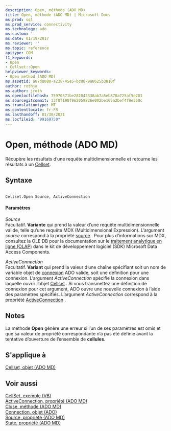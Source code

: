 ```yaml
---
description: Open, méthode (ADO MD)
title: Open, méthode (ADO MD) | Microsoft Docs
ms.prod: sql
ms.prod_service: connectivity
ms.technology: ado
ms.custom: ''
ms.date: 01/19/2017
ms.reviewer: ''
ms.topic: reference
apitype: COM
f1_keywords:
- Open
- Cellset::Open
helpviewer_keywords:
- Open method [ADO MD]
ms.assetid: a87d8080-a238-45e5-bc80-9a8625b3810f
author: rothja
ms.author: jroth
ms.openlocfilehash: 75970571be282042338ab7a5eb870a725af5e201
ms.sourcegitcommit: 33f0f190f962059826e002be165a2bef4f9e350c
ms.translationtype: MT
ms.contentlocale: fr-FR
ms.lasthandoff: 01/30/2021
ms.locfileid: "99169750"
---
```

# <a name="open-method-ado-md"></a>Open, méthode (ADO MD)
Récupère les résultats d’une requête multidimensionnelle et retourne les résultats à un [Cellset](./cellset-object-ado-md.md).  
  
## <a name="syntax"></a>Syntaxe  
  
```  
  
Cellset.Open Source, ActiveConnection  
```  
  
#### <a name="parameters"></a>Paramètres  
 *Source*  
 Facultatif. **Variante** qui prend la valeur d’une requête multidimensionnelle valide, telle qu’une requête MDX (Multidimensional Expression). L’argument *source* correspond à la propriété [source](./source-property-ado-md.md) . Pour plus d’informations sur MDX, consultez la OLE DB pour la documentation sur le [traitement analytique en ligne (OLAP)](/previous-versions/windows/desktop/ms717005(v=vs.85)) dans le kit de développement logiciel (SDK) Microsoft Data Access Components.  
  
 *ActiveConnection*  
 Facultatif. **Variant** qui prend la valeur d’une chaîne spécifiant soit un nom de variable objet de [connexion](../ado-api/connection-object-ado.md) ADO valide, soit une définition pour une connexion. L’argument *ActiveConnection* spécifie la connexion dans laquelle ouvrir l’objet [Cellset](./cellset-object-ado-md.md) . Si vous transmettez une définition de connexion pour cet argument, ADO ouvre une nouvelle connexion à l’aide des paramètres spécifiés. L’argument *ActiveConnection* correspond à la propriété [ActiveConnection](./activeconnection-property-ado-md.md) .  
  
## <a name="remarks"></a>Notes  
 La méthode **Open** génère une erreur si l’un de ses paramètres est omis et que sa valeur de propriété correspondante n’a pas été définie avant la tentative d’ouverture de l’ensemble de **cellules**.  
  
## <a name="applies-to"></a>S'applique à  
 [Cellset, objet (ADO MD)](./cellset-object-ado-md.md)  
  
## <a name="see-also"></a>Voir aussi  
 [CellSet, exemple (VB)](./cellset-example-vb.md)   
 [ActiveConnection, propriété (ADO MD)](./activeconnection-property-ado-md.md)   
 [Close, méthode (ADO MD)](./close-method-ado-md.md)   
 [Connection, objet (ADO)](../ado-api/connection-object-ado.md)   
 [Source, propriété (ADO MD)](./source-property-ado-md.md)   
 [State, propriété (ADO MD)](./state-property-ado-md.md)
